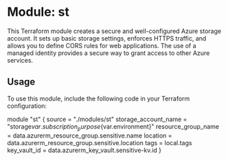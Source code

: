 
# Module: st

This Terraform module creates a secure and well-configured Azure storage account. It sets up basic storage settings, enforces HTTPS traffic, and allows you to define CORS rules for web applications. The use of a managed identity provides a secure way to grant access to other Azure services.

## Usage

To use this module, include the following code in your Terraform configuration:

module "st" {
  source               = "./modules/st"
  storage_account_name = "storage${var.subscription_purpose}${var.environment}"
  resource_group_name  = data.azurerm_resource_group.sensitive.name
  location             = data.azurerm_resource_group.sensitive.location
  tags                 = local.tags
  key_vault_id         = data.azurerm_key_vault.sensitive-kv.id
}